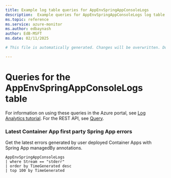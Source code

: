 ```yaml
---
title: Example log table queries for AppEnvSpringAppConsoleLogs
description:  Example queries for AppEnvSpringAppConsoleLogs log table
ms.topic: reference
ms.service: azure-monitor
ms.author: edbaynash
author: EdB-MSFT
ms.date: 02/11/2025

# This file is automatically generated. Changes will be overwritten. Do not change this file directly. 

---
```


# Queries for the AppEnvSpringAppConsoleLogs table

For information on using these queries in the Azure portal, see [Log Analytics tutorial](/azure/azure-monitor/logs/log-analytics-tutorial). For the REST API, see [Query](/rest/api/loganalytics/query).


### Latest Container App first party Spring App errors  


Get the latest errors generated by user deployed Container Apps with Spring App managedBy annotations.  

```query
AppEnvSpringAppConsoleLogs
| where Stream == "stderr"
| order by TimeGenerated desc
| top 100 by TimeGenerated
```

